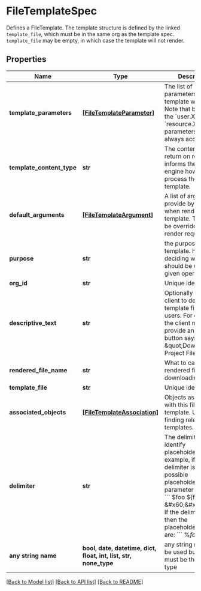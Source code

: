# FileTemplateSpec

Defines a FileTemplate. The template structure is defined by the linked `template_file`, which must be in the same org as the template spec. `template_file` may be empty, in which case the template will not render. 

## Properties
Name | Type | Description | Notes
------------ | ------------- | ------------- | -------------
**template_parameters** | [**[FileTemplateParameter]**](FileTemplateParameter.md) | The list of parameters this template will accept. Note that by default the &#x60;user.X&#x60; and &#x60;resource.X&#x60; parameters are always accepted.  | 
**template_content_type** | **str** | The content type to return on read. Also informs the template engine how to process the template.  | 
**default_arguments** | [**[FileTemplateArgument]**](FileTemplateArgument.md) | A list of arguments to provide by default when rendering the template. These may be overridden by the render request.  | 
**purpose** | **str** | the purpose of the template. helps with deciding whether it should be used for a given operation.  | 
**org_id** | **str** | Unique identifier | 
**descriptive_text** | **str** | Optionally used by a client to describe the template files to users. For example, the client may provide an action button saying: \&quot;Download Project File\&quot;  | 
**rendered_file_name** | **str** | What to call the rendered file when downloading.  | 
**template_file** | **str** | Unique identifier | [optional] 
**associated_objects** | [**[FileTemplateAssociation]**](FileTemplateAssociation.md) | Objects associated with this file template. Useful for finding relevant templates.  | [optional] 
**delimiter** | **str** | The delimiter used to identify placeholders. For example, if the delimiter is $, the possible placeholders for parameter &#x60;foo&#x60; are: &#x60;&#x60;&#x60;   $foo   ${foo} &#x60;&#x60;&#x60;   If the delimiter is %$ then the placeholders for &#x60;foo&#x60; are: &#x60;&#x60;&#x60; %$foo %${foo} &#x60;&#x60;&#x60;  | [optional]  if omitted the server will use the default value of "$"
**any string name** | **bool, date, datetime, dict, float, int, list, str, none_type** | any string name can be used but the value must be the correct type | [optional]

[[Back to Model list]](../README.md#documentation-for-models) [[Back to API list]](../README.md#documentation-for-api-endpoints) [[Back to README]](../README.md)



